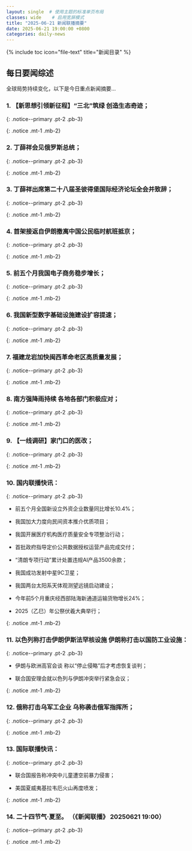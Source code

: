 ```yaml
---
layout: single  # 使用主题的标准单页布局
classes: wide    # 启用宽屏模式
title: "2025-06-21 新闻联播摘要"
date: 2025-06-21 19:00:00 +0800
categories: daily-news
---
```


{% include toc icon="file-text" title="新闻目录" %}
   
## 每日要闻综述

全球局势持续变化，以下是今日重点新闻摘要...

### 1. 【新思想引领新征程】“三北”筑绿 创造生态奇迹； 

{: .notice--primary .pt-2 .pb-3}

{: .notice .mt-1 .mb-2}

### 2. 丁薛祥会见俄罗斯总统； 

{: .notice--primary .pt-2 .pb-3}

{: .notice .mt-1 .mb-2}

### 3. 丁薛祥出席第二十八届圣彼得堡国际经济论坛全会并致辞； 

{: .notice--primary .pt-2 .pb-3}

{: .notice .mt-1 .mb-2}

### 4. 首架接返自伊朗撤离中国公民临时航班抵京； 

{: .notice--primary .pt-2 .pb-3}

{: .notice .mt-1 .mb-2}

### 5. 前五个月我国电子商务稳步增长； 

{: .notice--primary .pt-2 .pb-3}

{: .notice .mt-1 .mb-2}

### 6. 我国新型数字基础设施建设扩容提速； 

{: .notice--primary .pt-2 .pb-3}

{: .notice .mt-1 .mb-2}

### 7. 福建龙岩加快闽西革命老区高质量发展； 

{: .notice--primary .pt-2 .pb-3}

{: .notice .mt-1 .mb-2}

### 8. 南方强降雨持续 各地各部门积极应对； 

{: .notice--primary .pt-2 .pb-3}

{: .notice .mt-1 .mb-2}

### 9. 【一线调研】家门口的医改； 

{: .notice--primary .pt-2 .pb-3}

{: .notice .mt-1 .mb-2}

### 10. 国内联播快讯： 

{: .notice--primary .pt-2 .pb-3}

- 前五个月全国新设立外资企业数量同比增长10.4%；

- 我国加大力度向民间资本推介优质项目；

- 我国开展医疗机构医疗质量安全专项整治行动；

- 首批政府指导定价公共数据授权运营产品完成交付；

- “清朗专项行动”累计处置违规AI产品3500余款；

- 我国成功发射中星9C卫星；

- 我国两台太阳系天体观测望远镜启动建设；

- 今年前5个月重庆经西部陆海新通道运输货物增长24%；

- 2025（乙巳）年公祭伏羲大典举行；

{: .notice .mt-1 .mb-2}

### 11. 以色列称打击伊朗伊斯法罕核设施 伊朗称打击以国防工业设施： 

{: .notice--primary .pt-2 .pb-3}

- 伊朗与欧洲高官会谈 称以“停止侵略”后才考虑恢复谈判；

- 联合国安理会就以色列与伊朗冲突举行紧急会议；

{: .notice .mt-1 .mb-2}

### 12. 俄称打击乌军工企业 乌称袭击俄军指挥所； 

{: .notice--primary .pt-2 .pb-3}

{: .notice .mt-1 .mb-2}

### 13. 国际联播快讯： 

{: .notice--primary .pt-2 .pb-3}

- 联合国报告称冲突中儿童遭空前暴力侵害；

- 美国夏威夷基拉韦厄火山再度喷发；

{: .notice .mt-1 .mb-2}

### 14. 二十四节气·夏至。 （《新闻联播》 20250621 19:00） 

{: .notice--primary .pt-2 .pb-3}

{: .notice .mt-1 .mb-2}